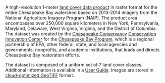 A high-resolution 1-meter [land cover data product](https://www.chesapeakeconservancy.org/conservation-innovation-center/high-resolution-data/land-cover-data-project/) in raster format for the entire Chesapeake Bay watershed based on 2013-2014 imagery from the National Agriculture Imagery Program (NAIP). The product area encompasses over 250,000 square kilometers in New York, Pennsylvania, Maryland, Delaware, West Virginia, Virginia, and the District of Columbia. The dataset was created by the [Chesapeake Conservancy](https://www.chesapeakeconservancy.org/) [Conservation Innovation Center](https://www.chesapeakeconservancy.org/conservation-innovation-center/) for the [Chesapeake Bay Program](https://www.chesapeakebay.net/), which is a regional partnership of EPA, other federal, state, and local agencies and governments, nonprofits, and academic institutions, that leads and directs Chesapeake Bay restoration efforts. 

The dataset is composed of a uniform set of 7 land cover classes. Additional information is available in a [User Guide](https://www.chesapeakeconservancy.org/wp-content/uploads/2020/06/Chesapeake_Conservancy_LandCover101Guide_June2020.pdf). Images are stored in [cloud-optimized GeoTIFF](https://www.cogeo.org/) format.